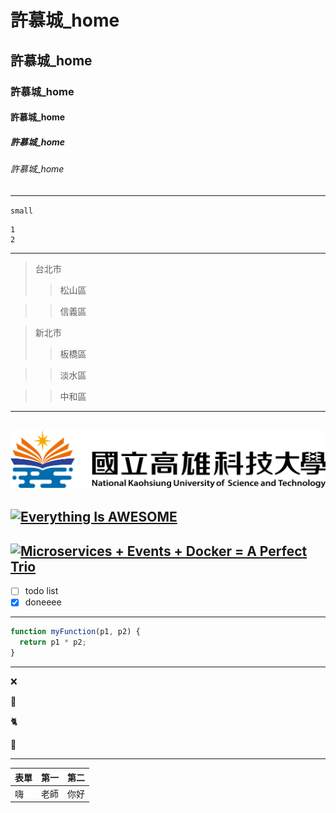 # 許慕城_home
## 許慕城_home
### 許慕城_home
#### 許慕城_home
##### 許慕城_home
###### 許慕城_home
---
`small`
```BIG
1
2
```
---
>台北市
>>松山區

>>信義區

>新北市
>>板橋區

>>淡水區

>>中和區
---
![NKUST](nkust.png "NKUST")
---
[![Everything Is AWESOME](https://img.youtube.com/vi/StTqXEQ2l-Y/0.jpg)](https://www.youtube.com/watch?v=StTqXEQ2l-Y "Everything Is AWESOME")
---
[![Microservices + Events + Docker = A Perfect Trio](https://img.youtube.com/vi/sSm2dRarhPo/0.jpg)](https://www.youtube.com/watch?v=sSm2dRarhPo "Microservices + Events + Docker = A Perfect Trio")
---
- [ ] todo list
- [x] doneeee
---
```js
function myFunction(p1, p2) {
  return p1 * p2;
}
```
---
:x:

:hammer:

:cat2:

:dog:

---
| 表單 | 第一 | 第二 |
|:----|:-----:|----:|
| 嗨 | 老師 | 你好 |
